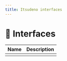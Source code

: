 ```yaml
---
title: Itsudeno interfaces
---
```


# 🍜 Interfaces

| Name | Description |
| ---- | ----------- |
|      |             |